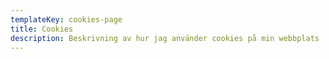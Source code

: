 ```yaml
---
templateKey: cookies-page
title: Cookies
description: Beskrivning av hur jag använder cookies på min webbplats
---
```

